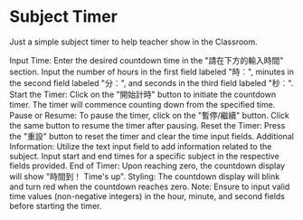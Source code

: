 
# Subject Timer 

Just a simple subject timer to help teacher show in the Classroom. 

Input Time:
Enter the desired countdown time in the "請在下方的輸入時間" section.
Input the number of hours in the first field labeled "時︰", minutes in the second field labeled "分︰", and seconds in the third field labeled "秒︰".
Start the Timer:
Click on the "開始計時" button to initiate the countdown timer.
The timer will commence counting down from the specified time.
Pause or Resume:
To pause the timer, click on the "暫停/繼續" button.
Click the same button to resume the timer after pausing.
Reset the Timer:
Press the "重設" button to reset the timer and clear the time input fields.
Additional Information:
Utilize the text input field to add information related to the subject.
Input start and end times for a specific subject in the respective fields provided.
End of Timer:
Upon reaching zero, the countdown display will show "時間到！ Time's up".
Styling:
The countdown display will blink and turn red when the countdown reaches zero.
Note:
Ensure to input valid time values (non-negative integers) in the hour, minute, and second fields before starting the timer.
